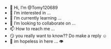 - 👋 Hi, I’m @Tomy120689
- 👀 I’m interested in ...
- 🌱 I’m currently learning ...
- 💞️ I’m looking to collaborate on ...
- 📫 How to reach me ...
- 😏 you really want to know?? Do make a reply ☺️
- 🙏 im hopeless in here ... 👁️
<!---
Tomy120689/Tomy120689 is a ✨ special ✨ repository because its `README.md` (this file) appears on your GitHub profile.
You can click the Preview link to take a look at your changes.
--->
